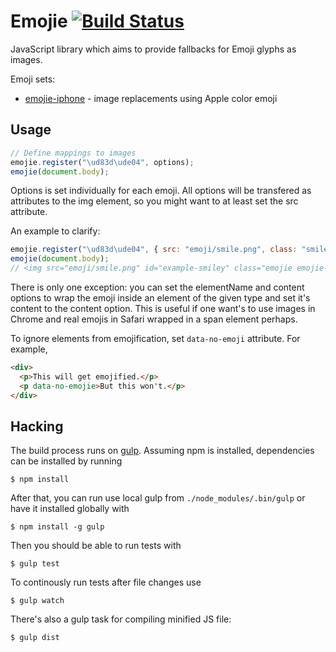 # Emojie [![Build Status](https://travis-ci.org/lautis/emojie.svg?branch=master)](https://travis-ci.org/lautis/emojie)

JavaScript library which aims to provide fallbacks for Emoji glyphs as images.

Emoji sets:

* [emojie-iphone](https://github.com/lautis/emojie-iphone) - image replacements using Apple color emoji

## Usage

```javascript
// Define mappings to images
emojie.register("\ud83d\ude04", options);
emojie(document.body);
```

Options is set individually for each emoji. All options will be transfered as attributes to the img element, so you might want to at least set the src attribute.

An example to clarify:

```javascript
emojie.register("\ud83d\ude04", { src: "emoji/smile.png", class: "smile", title: "smile!", id: "example-smiley" });
emojie(document.body);
// <img src="emoji/smile.png" id="example-smiley" class="emojie emojie-smile" title="smile!">
```

There is only one exception: you can set the elementName and content options to wrap the emoji inside an element of the given type and set it's content to the content option. This is useful if one want's to use images in Chrome and real emojis in Safari wrapped in a span element perhaps.

To ignore elements from emojification, set `data-no-emoji` attribute. For example,


```html
<div>
  <p>This will get emojified.</p>
  <p data-no-emojie>But this won't.</p>
</div>
```

## Hacking

The build process runs on [gulp](http://gulpjs.com). Assuming npm is installed,
dependencies can be installed by running

    $ npm install

After that, you can run use local gulp from `./node_modules/.bin/gulp` or
have it installed globally with

    $ npm install -g gulp

Then you should be able to run tests with

    $ gulp test

To continously run tests after file changes use

    $ gulp watch

There's also a gulp task for compiling minified JS file:

    $ gulp dist
